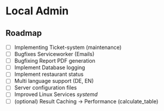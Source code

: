 # Local Admin

## Roadmap

- [ ] Implementing Ticket-system (maintenance)
- [ ] Bugfixes Serviceworker (Emails)
- [ ] Bugfixing Report PDF generation
- [ ] Implement Database logging
- [ ] Implement restaurant status
- [ ] Multi language support (DE, EN)
- [ ] Server configuration files
- [ ] Improved Linux Services *systemd*
- [ ] (optional) Result Caching -> Performance (calculate_table)